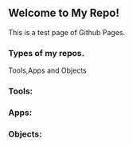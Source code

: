 ## Welcome to My Repo!
This is a test page of Github Pages.
### Types of my repos.
Tools,Apps and Objects


### Tools:
### Apps:
### Objects:
